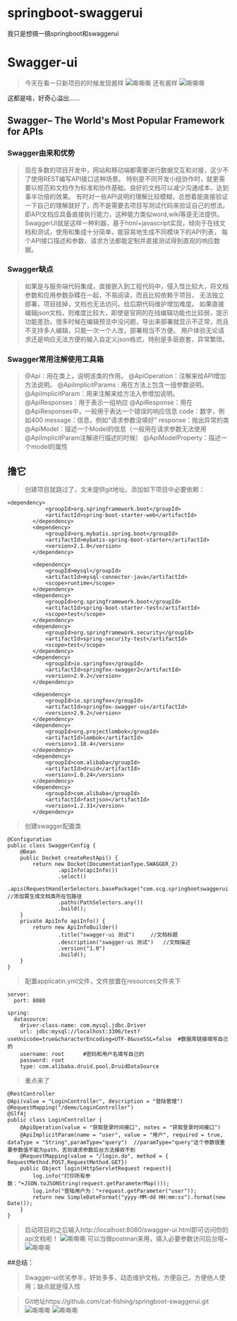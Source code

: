# springboot-swaggerui
我只是想搞一搞springboot和swaggerui
# Swagger-ui
>今天在看一只新项目的时候发现酱样
![](swagger_01.jpg "嘶嘶嘶")
还有酱样
![](swagger_02.jpg "嘶嘶嘶")

这都是啥，好奇心溢出……


## Swagger– The World's Most Popular Framework for APIs
### Swagger由来和优势
> 现在多数的项目开发中，网站和移动端都需要进行数据交互和对接，这少不了使用REST编写API接口这种场景。 特别是不同开发小组协作时，就更需要以规范和文档作为标准和协作基础。良好的文档可以减少沟通成本，达到事半功倍的效果。
有时对一些API说明的理解比较模糊，总想着能直接验证一下自己的理解就好了，而不是需要去项目写测试代码来验证自己的想法。 即API文档应具备直接执行能力，这种能力类似word,wiki等是无法提供。 SwaggerUI就是这样一种利器，基于html+javascript实现，倾向于在线文档和测试，使用和集成十分简单，能容易地生成不同模块下的API列表， 每个API接口描述和参数、请求方法都能定制并直接测试得到直观的响应数据。

### Swagger缺点
>如果是与服务端代码集成，直接嵌入到工程代码中，侵入性比较大，将文档参数和应用参数杂糅在一起，不易阅读，而且比较依赖于项目， 无法独立部署，项目挂掉，文档也无法访问。给后期代码维护增加难度。
如果直接编辑json文档，则难度比较大，即使是官网的在线编辑功能也比较弱，提示功能差劲，很多时候在编辑预览中没问题，导出来部署就显示不正常，而且 不支持多人编辑，只能一次一个人改，部署相当不方便。
用户体验无论请求还是响应无法方便的输入自定义json格式，特别是多层嵌套，异常繁琐。

### Swagger常用注解使用工具箱
>@Api：用在类上，说明该类的作用。
@ApiOperation：注解来给API增加方法说明。
@ApiImplicitParams : 用在方法上包含一组参数说明。
@ApiImplicitParam：用来注解来给方法入参增加说明。
@ApiResponses：用于表示一组响应
@ApiResponse：用在@ApiResponses中，一般用于表达一个错误的响应信息
    code：数字，例如400
    message：信息，例如"请求参数没填好"
    response：抛出异常的类   
@ApiModel：描述一个Model的信息（一般用在请求参数无法使用@ApiImplicitParam注解进行描述的时候）
     @ApiModelProperty：描述一个model的属性

## 撸它
>创建项目就跳过了，文末提供git地址。添加如下项目中必要依赖：

```
<dependency>
            <groupId>org.springframework.boot</groupId>
            <artifactId>spring-boot-starter-web</artifactId>
        </dependency>
        <dependency>
            <groupId>org.mybatis.spring.boot</groupId>
            <artifactId>mybatis-spring-boot-starter</artifactId>
            <version>2.1.0</version>
        </dependency>

        <dependency>
            <groupId>mysql</groupId>
            <artifactId>mysql-connector-java</artifactId>
            <scope>runtime</scope>
        </dependency>
        <dependency>
            <groupId>org.springframework.boot</groupId>
            <artifactId>spring-boot-starter-test</artifactId>
            <scope>test</scope>
        </dependency>
        <dependency>
            <groupId>org.springframework.security</groupId>
            <artifactId>spring-security-test</artifactId>
            <scope>test</scope>
        </dependency>
        <dependency>
            <groupId>io.springfox</groupId>
            <artifactId>springfox-swagger2</artifactId>
            <version>2.9.2</version>
        </dependency>

        <dependency>
            <groupId>io.springfox</groupId>
            <artifactId>springfox-swagger-ui</artifactId>
            <version>2.9.2</version>
        </dependency>
        <dependency>
            <groupId>org.projectlombok</groupId>
            <artifactId>lombok</artifactId>
            <version>1.18.4</version>
        </dependency>
        <dependency>
            <groupId>com.alibaba</groupId>
            <artifactId>druid</artifactId>
            <version>1.0.24</version>
        </dependency>
        <dependency>
            <groupId>com.alibaba</groupId>
            <artifactId>fastjson</artifactId>
            <version>1.2.31</version>
        </dependency>
```
>创建swagger配置类

```
@Configuration
public class SwaggerConfig {
    @Bean
    public Docket createRestApi() {
        return new Docket(DocumentationType.SWAGGER_2)
                .apiInfo(apiInfo())
                .select()
                .apis(RequestHandlerSelectors.basePackage("com.scg.springbootswaggerui.controller")) //添加需生成文档类所在包路径
                .paths(PathSelectors.any())
                .build();
    }
    private ApiInfo apiInfo() {
        return new ApiInfoBuilder()
                .title("swagger-ui 测试")		//文档标题
                .description("swagger-ui 测试")	//文档描述
                .version("1.0")
                .build();
    }
}
```


>配置applicatin.yml文件，文件放置在resources文件夹下

```
server:
  port: 8080

spring:
  datasource:
    driver-class-name: com.mysql.jdbc.Driver
    url: jdbc:mysql://localhost:3306/test?useUnicode=true&characterEncoding=UTF-8&useSSL=false	#数据库链接填写自己的
    username: root		#密码和用户名填写自己的
    password: root
    type: com.alibaba.druid.pool.DruidDataSource

```
>重点来了

```
@RestController
@Api(value = "LoginController", description = "登陆管理")
@RequestMapping("/demo/LoginController")
@Slf4j
public class LoginController {
    @ApiOperation(value = "获取登录时间接口", notes = "获取登录时间接口")
    @ApiImplicitParam(name = "user", value = "用户", required = true, dataType = "String",paramType="query")	//paramType="query"这个参数很重要参数值不能为path，否则请求参数后台方法接收不到
    @RequestMapping(value = "/login.do", method = { RequestMethod.POST,RequestMethod.GET})
    public Object login(HttpServletRequest request){
        log.info("打印所有参数："+JSON.toJSONString(request.getParameterMap()));
        log.info("登陆用户为："+request.getParameter("user"));
        return new SimpleDateFormat("yyyy-MM-dd HH:mm:ss").format(new Date());
    }
}
```

>启动项目的之后输入http://localhost:8080/swagger-ui.html即可访问你的api文档啦！
![](swagger_03.jpg "嘶嘶嘶")
>可以当做postman来用，填入必要参数访问后台哦~
![](swagger_04.png "嘶嘶嘶")

##总结：
>Swagger-ui优劣参半，好处多多，动态维护文档，方便自己，方便他人使用；缺点就是侵入性

>Git地址https://github.com/cat-fishing/springboot-swaggerui.git
![](微信公众号.jpg "嘶嘶嘶")
![](小程序.jpg "嘶嘶嘶")